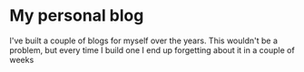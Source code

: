 # My personal blog

I've built a couple of blogs for myself over the years.
This wouldn't be a problem, but every time I build one I end up forgetting about it in a couple of weeks

